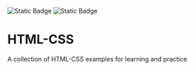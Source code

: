![Static Badge](https://img.shields.io/badge/HTML-brightgreen?style=for-the-badge&color=%23FF0033)
![Static Badge](https://img.shields.io/badge/CSS-brightgreen?style=for-the-badge&color=%236600FF)

# HTML-CSS
A collection of HTML-CSS examples for learning and practice
